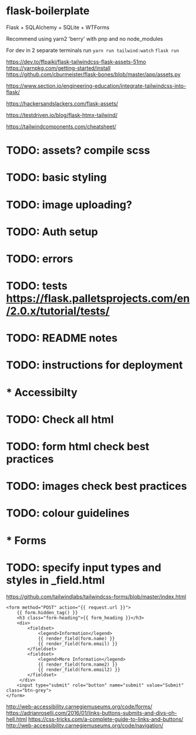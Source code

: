 # flask-boilerplate
 Flask + SQLAlchemy + SQLite + WTForms

 Recommend using yarn2 'berry' with pnp and no node_modules

For dev in 2 separate terminals run
`yarn run tailwind:watch`
`flask run`


https://dev.to/ffpaiki/flask-tailwindcss-flask-assets-51mo
https://yarnpkg.com/getting-started/install
https://github.com/cburmeister/flask-bones/blob/master/app/assets.py

https://www.section.io/engineering-education/integrate-tailwindcss-into-flask/

https://hackersandslackers.com/flask-assets/

https://testdriven.io/blog/flask-htmx-tailwind/

https://tailwindcomponents.com/cheatsheet/

# TODO: assets? compile scss
# TODO: basic styling
# TODO: image uploading?
# TODO: Auth setup
# TODO: errors
# TODO: tests https://flask.palletsprojects.com/en/2.0.x/tutorial/tests/
# TODO: README notes
# TODO: instructions for deployment


# * Accessibilty
# TODO: Check all html
# TODO: form html check best practices
# TODO: images check best practices
# TODO: colour guidelines

# * Forms
# TODO: specify input types and styles in _field.html
https://github.com/tailwindlabs/tailwindcss-forms/blob/master/index.html
```
<form method="POST" action="{{ request.url }}">
    {{ form.hidden_tag() }}
    <h3 class="form-heading">{{ form_heading }}</h3>
    <div>
        <fieldset>
            <legend>Information</legend>
            {{ render_field(form.name) }}
            {{ render_field(form.email) }}
        </fieldset>
        <fieldset>
            <legend>More Information</legend>
            {{ render_field(form.name2) }}
            {{ render_field(form.email2) }}
        </fieldset>
     </div>
    <input type="submit" role="button" name="submit" value="Submit" class="btn-grey">
</form>
```
http://web-accessibility.carnegiemuseums.org/code/forms/
https://adrianroselli.com/2016/01/links-buttons-submits-and-divs-oh-hell.html
https://css-tricks.com/a-complete-guide-to-links-and-buttons/
http://web-accessibility.carnegiemuseums.org/code/navigation/
